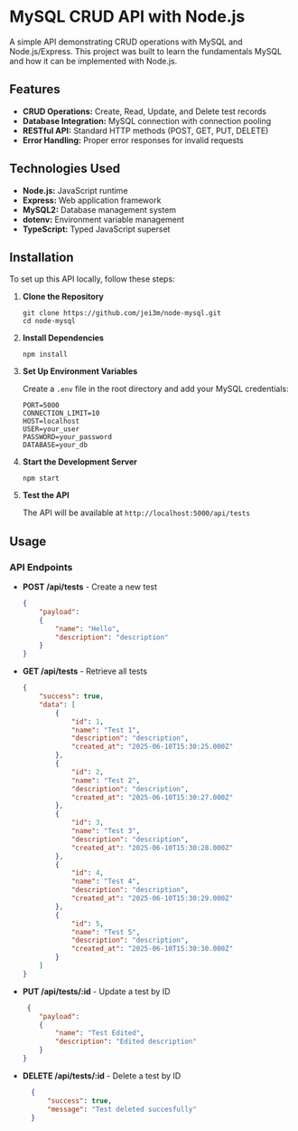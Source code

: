# MySQL CRUD API with Node.js

A simple API demonstrating CRUD operations with MySQL and Node.js/Express. This project was built to learn the fundamentals MySQL and how it can be implemented with Node.js.

## Features

- **CRUD Operations:** Create, Read, Update, and Delete test records
- **Database Integration:** MySQL connection with connection pooling
- **RESTful API:** Standard HTTP methods (POST, GET, PUT, DELETE)
- **Error Handling:** Proper error responses for invalid requests

## Technologies Used

- **Node.js:** JavaScript runtime
- **Express:** Web application framework
- **MySQL2:** Database management system
- **dotenv:** Environment variable management
- **TypeScript:** Typed JavaScript superset

## Installation

To set up this API locally, follow these steps:

1. **Clone the Repository**
    
    ```shell
    git clone https://github.com/jei3m/node-mysql.git
    cd node-mysql
    ```
    
2. **Install Dependencies**
    
    ```shell
    npm install
    ```
    
3. **Set Up Environment Variables**
    
    Create a `.env` file in the root directory and add your MySQL credentials:
    
    ```dotenv
    PORT=5000
    CONNECTION_LIMIT=10
    HOST=localhost
    USER=your_user
    PASSWORD=your_password
    DATABASE=your_db
    ```
    
4. **Start the Development Server**
    
    ```shell
    npm start
    ```
    
5. **Test the API**
    
    The API will be available at `http://localhost:5000/api/tests`

## Usage

### API Endpoints

- **POST /api/tests** - Create a new test
  ```json
  {
      "payload":
      {
          "name": "Hello",
          "description": "description"
      }
  }
  ```

- **GET /api/tests** - Retrieve all tests
  ```json
  {
      "success": true,
      "data": [
          {
              "id": 1,
              "name": "Test 1",
              "description": "description",
              "created_at": "2025-06-10T15:30:25.000Z"
          },
          {
              "id": 2,
              "name": "Test 2",
              "description": "description",
              "created_at": "2025-06-10T15:30:27.000Z"
          },
          {
              "id": 3,
              "name": "Test 3",
              "description": "description",
              "created_at": "2025-06-10T15:30:28.000Z"
          },
          {
              "id": 4,
              "name": "Test 4",
              "description": "description",
              "created_at": "2025-06-10T15:30:29.000Z"
          },
          {
              "id": 5,
              "name": "Test 5",
              "description": "description",
              "created_at": "2025-06-10T15:30:30.000Z"
          }
      ]
  }
  ```

- **PUT /api/tests/:id** - Update a test by ID
  ``` json
   {
      "payload":
      {
          "name": "Test Edited",
          "description": "Edited description"
      }
  }
  ```

- **DELETE /api/tests/:id** - Delete a test by ID
  ``` json
    {
        "success": true,
        "message": "Test deleted succesfully"
    }
  ```